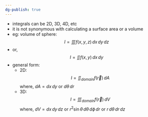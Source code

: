 ```yaml
---
dg-publish: true
---
```


- integrals can be 2D, 3D, 4D, etc
- it is not synonymous with calculating a surface area or a volume
- eg: volume of sphere: 
$$I = \iiint f(x,y,z) \, dx \, dy \, dz$$
- or, 
$$I = \iint f(x,y) \, dx \, dy$$
- general form: 
	- 2D: 
	$$I = \iint_{domain} f(\vec r) \, dA$$
		where, $dA = dx \, dy$ or $d\theta \, dr$
	- 3D: 
	$$I = \iiint_{domain} f(\vec r) \, dV$$
		where, ${} dV = dx \, dy \, dz {}$ or $r^{2} \sin\theta \, d\theta \, d\phi \, dr$ or $r \, d\theta \, dr \, dz$
